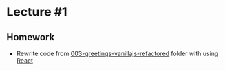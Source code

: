 # Lecture #1

## Homework

- Rewrite code from [003-greetings-vanillajs-refactored](https://github.com/Retiznyk/ardas-courses/tree/master/lecture1/003-greetings-vanillajs-refactored) folder with using [React](https://ru.reactjs.org/)
